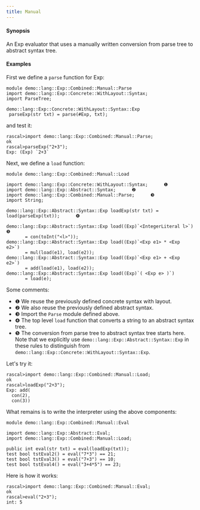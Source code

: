 ```yaml
---
title: Manual
---
```


#### Synopsis

An Exp evaluator that uses a manually written conversion from parse tree to abstract syntax tree.

#### Examples

First we define a `parse` function for Exp:


```rascal 
module demo::lang::Exp::Combined::Manual::Parse
import demo::lang::Exp::Concrete::WithLayout::Syntax;
import ParseTree;

demo::lang::Exp::Concrete::WithLayout::Syntax::Exp
 parseExp(str txt) = parse(#Exp, txt); 

```

and test it:

```rascal-shell 
rascal>import demo::lang::Exp::Combined::Manual::Parse;
ok
rascal>parseExp("2+3");
Exp: (Exp) `2+3`
```

Next, we define a `load` function:

```rascal 
module demo::lang::Exp::Combined::Manual::Load

import demo::lang::Exp::Concrete::WithLayout::Syntax;      ❶  
import demo::lang::Exp::Abstract::Syntax;      ❷  
import demo::lang::Exp::Combined::Manual::Parse;      ❸  
import String;

demo::lang::Exp::Abstract::Syntax::Exp loadExp(str txt) = load(parseExp(txt));      ❹  
     
demo::lang::Exp::Abstract::Syntax::Exp load((Exp)`<IntegerLiteral l>`)      ❺  
       = con(toInt("<l>"));       
demo::lang::Exp::Abstract::Syntax::Exp load((Exp)`<Exp e1> * <Exp e2>`) 
       = mul(load(e1), load(e2));  
demo::lang::Exp::Abstract::Syntax::Exp load((Exp)`<Exp e1> + <Exp e2>`)
       = add(load(e1), load(e2)); 
demo::lang::Exp::Abstract::Syntax::Exp load((Exp)`( <Exp e> )`) 
       = load(e);                    

```

Some comments:

* ❶  We reuse the previously defined concrete syntax with layout.
* ❷  We also reuse the previously defined abstract syntax.
* ❸  Import the `Parse` module defined above.
* ❹  The top level `load` function that converts a string to an abstract syntax tree.
* ❺  The conversion from parse tree to abstract syntax tree starts here. Note that we
    explicitly use `demo::lang::Exp::Abstract::Syntax::Exp` in these
    rules to distinguish from `demo::lang::Exp::Concrete::WithLayout::Syntax::Exp`.


Let's try it:

```rascal-shell 
rascal>import demo::lang::Exp::Combined::Manual::Load;
ok
rascal>loadExp("2+3");
Exp: add(
  con(2),
  con(3))
```


What remains is to write the interpreter using the above components:

```rascal 
module demo::lang::Exp::Combined::Manual::Eval

import demo::lang::Exp::Abstract::Eval;
import demo::lang::Exp::Combined::Manual::Load;

public int eval(str txt) = eval(loadExp(txt));
test bool tstEval2() = eval("7*3") == 21;
test bool tstEval3() = eval("7+3") == 10;
test bool tstEval4() = eval("3+4*5") == 23;

```

                
Here is how it works:

```rascal-shell 
rascal>import demo::lang::Exp::Combined::Manual::Eval;
ok
rascal>eval("2+3");
int: 5
```


